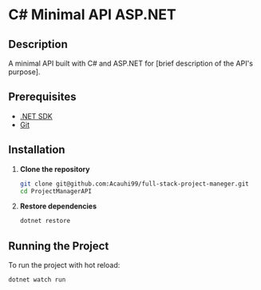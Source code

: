 # C# Minimal API ASP.NET

## Description

A minimal API built with C# and ASP.NET for [brief description of the API's purpose].

## Prerequisites

- [.NET SDK](https://dotnet.microsoft.com/download)
- [Git](https://git-scm.com/downloads)

## Installation

1. **Clone the repository**

   ```bash
   git clone git@github.com:Acauhi99/full-stack-project-maneger.git
   cd ProjectManagerAPI
   ```

2. **Restore dependencies**
   ```bash
   dotnet restore
   ```

## Running the Project

To run the project with hot reload:

```bash
dotnet watch run
```
